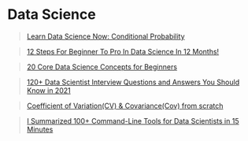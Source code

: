 # Data Science
> [Learn Data Science Now: Conditional Probability](https://towardsdatascience.com/learn-data-science-now-conditional-probability-acae6ec7b474)

> [12 Steps For Beginner To Pro In Data Science In 12 Months!](https://towardsdatascience.com/12-steps-for-beginner-to-pro-in-data-science-in-12-months-c6f6ba01f96e)

> [20 Core Data Science Concepts for Beginners](https://www.kdnuggets.com/2020/12/20-core-data-science-concepts-beginners.html)

> [120+ Data Scientist Interview Questions and Answers You Should Know in 2021](https://towardsdatascience.com/120-data-scientist-interview-questions-and-answers-you-should-know-in-2021-b2faf7de8f3e)

> [Coefficient of Variation(CV) & Covariance(Cov) from scratch](https://towardsdatascience.com/coefficient-of-variation-cv-covariance-cov-from-the-scratch-52600656147f)

> [I Summarized 100+ Command-Line Tools for Data Scientists in 15 Minutes](https://towardsdatascience.com/i-summarized-100-command-line-tools-for-data-scientists-in-15-minutes-976def544ffe)
